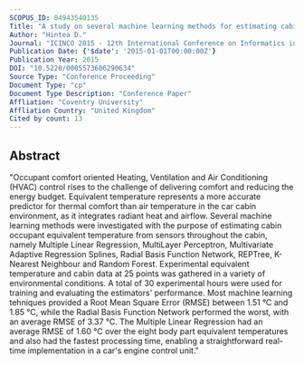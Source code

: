 ```yaml
---
SCOPUS_ID: 84943540135
Title: "A study on several machine learning methods for estimating cabin occupant equivalent temperature"
Author: "Hintea D."
Journal: "ICINCO 2015 - 12th International Conference on Informatics in Control, Automation and Robotics, Proceedings"
Publication Date: {'$date': '2015-01-01T00:00:00Z'}
Publication Year: 2015
DOI: "10.5220/0005573606290634"
Source Type: "Conference Proceeding"
Document Type: "cp"
Document Type Description: "Conference Paper"
Affliation: "Coventry University"
Affliation Country: "United Kingdom"
Cited by count: 13
---
```


## Abstract
"Occupant comfort oriented Heating, Ventilation and Air Conditioning (HVAC) control rises to the challenge of delivering comfort and reducing the energy budget. Equivalent temperature represents a more accurate predictor for thermal comfort than air temperature in the car cabin environment, as it integrates radiant heat and airflow. Several machine learning methods were investigated with the purpose of estimating cabin occupant equivalent temperature from sensors throughout the cabin, namely Multiple Linear Regression, MultiLayer Perceptron, Multivariate Adaptive Regression Splines, Radial Basis Function Network, REPTree, K-Nearest Neighbour and Random Forest. Experimental equivalent temperature and cabin data at 25 points was gathered in a variety of environmental conditions. A total of 30 experimental hours were used for training and evaluating the estimators' performance. Most machine learning tehniques provided a Root Mean Square Error (RMSE) between 1.51 °C and 1.85 °C, while the Radial Basis Function Network performed the worst, with an average RMSE of 3.37 °C. The Multiple Linear Regression had an average RMSE of 1.60 °C over the eight body part equivalent temperatures and also had the fastest processing time, enabling a straightforward real-time implementation in a car's engine control unit."
